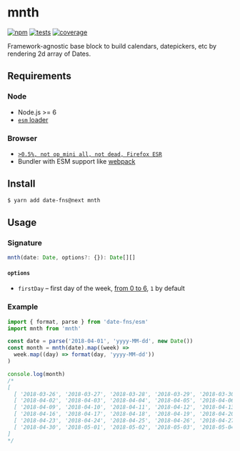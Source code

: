# mnth

[![npm](https://img.shields.io/npm/v/mnth.svg?style=flat-square)](https://www.npmjs.com/package/mnth) [![tests](https://img.shields.io/travis/deepsweet/mnth/master.svg?label=tests&style=flat-square)](https://travis-ci.org/deepsweet/mnth) [![coverage](https://img.shields.io/codecov/c/github/deepsweet/mnth.svg?style=flat-square)](https://codecov.io/github/deepsweet/mnth)

Framework-agnostic base block to build calendars, datepickers, etc by rendering 2d array of Dates.

## Requirements

### Node

* Node.js >= 6
* [`esm` loader](https://github.com/standard-things/esm)

### Browser

* [`>0.5%, not op_mini all, not dead, Firefox ESR`](http://browserl.ist/?q=%3E0.5%25%2C+not+op_mini+all%2C+not+dead%2C+Firefox+ESR)
* Bundler with ESM support like [webpack](https://webpack.js.org/)

## Install

```sh
$ yarn add date-fns@next mnth
```

## Usage

### Signature

```ts
mnth(date: Date, options?: {}): Date[][]
```

#### `options`

* `firstDay` – first day of the week, [from 0 to 6](https://developer.mozilla.org/en-US/docs/Web/JavaScript/Reference/Global_Objects/Date/getDay), `1` by default

### Example

```js
import { format, parse } from 'date-fns/esm'
import mnth from 'mnth'

const date = parse('2018-04-01', 'yyyy-MM-dd', new Date())
const month = mnth(date).map((week) =>
  week.map((day) => format(day, 'yyyy-MM-dd'))
)

console.log(month)
/*
[
  [ '2018-03-26', '2018-03-27', '2018-03-28', '2018-03-29', '2018-03-30', '2018-03-31', '2018-04-01' ],
  [ '2018-04-02', '2018-04-03', '2018-04-04', '2018-04-05', '2018-04-06', '2018-04-07', '2018-04-08' ],
  [ '2018-04-09', '2018-04-10', '2018-04-11', '2018-04-12', '2018-04-13', '2018-04-14', '2018-04-15' ],
  [ '2018-04-16', '2018-04-17', '2018-04-18', '2018-04-19', '2018-04-20', '2018-04-21', '2018-04-22' ],
  [ '2018-04-23', '2018-04-24', '2018-04-25', '2018-04-26', '2018-04-27', '2018-04-28', '2018-04-29' ],
  [ '2018-04-30', '2018-05-01', '2018-05-02', '2018-05-03', '2018-05-04', '2018-05-05', '2018-05-06' ]
]
*/
```
